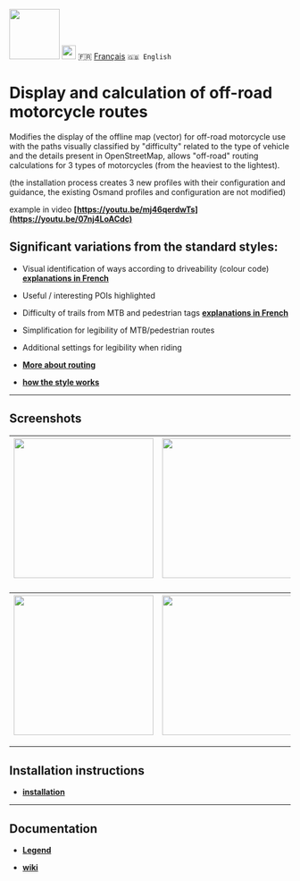 <img src="https://github.com/osmandapp/OsmAnd-iOS/blob/master/Resources/Icons/Profile/ic_action_enduro_motorcycle%403x.png" width="90" /> <img src="https://github.com/osmandapp/OsmAnd-iOS/blob/master/Resources/Icons/ic_custom_map_languge%403x.png" width="25" /> 🇫🇷 [Français](README.md) `🇬🇧 English`&emsp;

# Display and calculation of off-road motorcycle routes
Modifies the display of the offline map (vector) for off-road motorcycle use with the paths visually classified by "difficulty" related to the type of vehicle and the details present in OpenStreetMap, allows "off-road" routing calculations for 3 types of motorcycles (from the heaviest to the lightest).

(the installation process creates 3 new profiles with their configuration and guidance, the existing Osmand profiles and configuration are not modified)

example in video **[https://youtu.be/mj46qerdwTs](https://youtu.be/07nj4LoACdc)**

## Significant variations from the standard styles:

- Visual identification of ways according to driveability (colour code) **[explanations in French](https://github.com/OsmAnd-Rendering/Motorcycle/wiki/hi%C3%A9rarchie-des-chemins)**
- Useful / interesting POIs highlighted
- Difficulty of trails from MTB and pedestrian tags **[explanations in French](https://github.com/OsmAnd-Rendering/Motorcycle/wiki/difficult%C3%A9-des-sentiers)**
- Simplification for legibility of MTB/pedestrian routes
- Additional settings for legibility when riding

- **[More about routing](routage_EN.md)**
- **[how the style works](https://github.com/OsmAnd-Rendering/Motorcycle/wiki/%F0%9F%87%AC%F0%9F%87%A7-The-render-style)**

---

## Screenshots<br>

| <img src="https://user-images.githubusercontent.com/83398215/183831439-a7dd7cf4-dcf2-4445-8d46-e685157f93bf.jpg" width="250" /> | <img src="https://user-images.githubusercontent.com/83398215/183831631-e2f86260-1324-4201-8042-be67361d5ef0.jpg" width="250" /> | <img src="https://user-images.githubusercontent.com/83398215/183832089-7a685512-f251-4986-81de-f92a765f964f.jpg" width="250" /> |
| :-------------: | :-------------: | :-------------: |

### 
| <img src="https://user-images.githubusercontent.com/83398215/183832776-3ed55db4-1ce4-4e79-8c3e-97a521e8722e.jpg" width="250" /> | <img src="https://user-images.githubusercontent.com/83398215/183832485-45b79c76-e6db-4ccb-b058-5220a79175e5.jpg" width="250" /> | <img src="https://user-images.githubusercontent.com/83398215/183832969-e00c8ae1-ec4a-472a-8a17-95958cdeab14.jpg" width="250" /> |
| :-------------: | :-------------: | :-------------: |

---

## Installation instructions

- **[installation](installation_EN.md)**

---

## Documentation

- **[Legend](legend_EN.md)**

- **[wiki](https://github.com/OsmAnd-Rendering/Motorcycle/wiki)**

